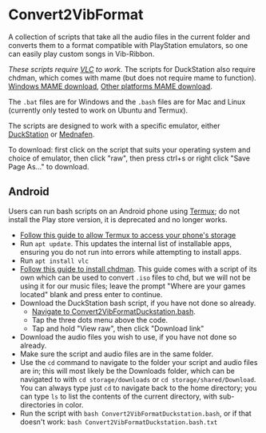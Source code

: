 # Convert2VibFormat
A collection of scripts that take all the audio files in the current folder and converts them to a format compatible with PlayStation emulators, so one can easily play custom songs in Vib-Ribbon.

*These scripts require [VLC](https://www.videolan.org/vlc/) to work.* The scripts for DuckStation also require chdman, which comes with mame (but does not require mame to function). [Windows MAME download](https://www.mamedev.org/release.html), [Other platforms MAME download](https://wiki.mamedev.org/index.php/SDL_Supported_Platforms).

The `.bat` files are for Windows and the `.bash` files are for Mac and Linux (currently only tested to work on Ubuntu and Termux).

The scripts are designed to work with a specific emulator, either [DuckStation](https://github.com/stenzek/duckstation) or [Mednafen](https://emulation.gametechwiki.com/index.php/Mednafen).

To download: first click on the script that suits your operating system and choice of emulator, then click "raw", then press ctrl+s or right click "Save Page As..." to download.

## Android
Users can run bash scripts on an Android phone using [Termux](https://termux.dev/en/); do not install the Play store version, it is deprecated and no longer works.
- [Follow this guide to allow Termux to access your phone's storage](https://wiki.termux.com/wiki/Termux-setup-storage)
- Run `apt update`. This updates the internal list of installable apps, ensuring you do not run into errors while attempting to install apps.
- Run `apt install vlc`
- [Follow this guide to install chdman](https://www.reddit.com/r/EmulationOnAndroid/comments/riqu81/guidedefinitiveconvert_your_games_with_chdman_on/). This guide comes with a script of its own which can be used to convert `.iso` files to chd, but we will not be using it for our music files; leave the prompt "Where are your games located" blank and press enter to continue.
- Download the DuckStation bash script, if you have not done so already.
  - [Navigate to Convert2VibFormatDuckstation.bash](https://github.com/Thysbelon/Convert2VibFormat/blob/main/Convert2VibFormatDuckstation.bash).
  - Tap the three dots menu above the code.
  - Tap and hold "View raw", then click "Download link"
- Download the audio files you wish to use, if you have not done so already.
- Make sure the script and audio files are in the same folder.
- Use the `cd` command to navigate to the folder your script and audio files are in; this will most likely be the Downloads folder, which can be navigated to with `cd storage/downloads` or `cd storage/shared/Download`. You can always type just `cd` to navigate back to the home directory; you can type `ls` to list the contents of the current directory, with sub-directories in color.
- Run the script with `bash Convert2VibFormatDuckstation.bash`, or if that doesn't work: `bash Convert2VibFormatDuckstation.bash.txt`
